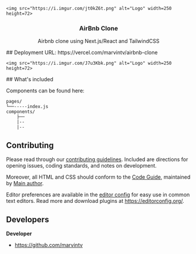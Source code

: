 <p align="center">
  
    <img src="https://i.imgur.com/jt0kZ6t.png" alt="Logo" width=250 height=72>
  

  <h3 align="center">AirBnb Clone</h3>

  <p align="center">
    Airbnb clone using Next.js/React and TailwindCSS
    <br>

  </p>
</p>
## Deployment URL: https://vercel.com/marvintv/airbnb-clone

<p align="center">
  
    <img src="https://i.imgur.com/J7u3Kbk.png" alt="Logo" width=250 height=72>
</p>
## What's included

Components can be found here:

```
pages/
└──-----index.js
components/
    ├── 
    |--
    |--
```


## Contributing

Please read through our [contributing guidelines](https://reponame/blob/master/CONTRIBUTING.md). Included are directions for opening issues, coding standards, and notes on development.

Moreover, all HTML and CSS should conform to the [Code Guide](https://github.com/mdo/code-guide), maintained by [Main author](https://github.com/usernamemainauthor).

Editor preferences are available in the [editor config](https://reponame/blob/master/.editorconfig) for easy use in common text editors. Read more and download plugins at <https://editorconfig.org/>.

## Developers

**Developer**

- <https://github.com/marvintv>

